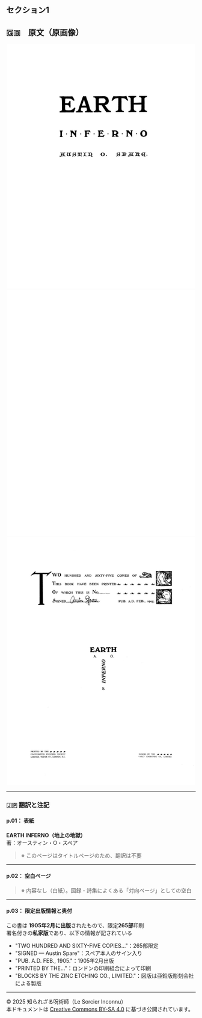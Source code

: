 ## セクション1

## 🇬🇧　原文（原画像）

<div align="center">
 <img src="if01.png" width="500"><br>
 <img src="if02.png" width="500"><br>
 <img src="if03.png" width="500"><br>
</div>

---

### 🇯🇵 翻訳と注記

#### p.01： 表紙

**EARTH INFERNO（地上の地獄）**  
著：オースティン・O・スペア

> ※ このページはタイトルページのため、翻訳は不要

---

#### p.02： 空白ページ

> ※ 内容なし（白紙）。図録・詩集によくある「対向ページ」としての空白

---

#### p.03： 限定出版情報と奥付

この書は **1905年2月に出版**されたもので、限定**265部**印刷  
署名付きの**私家版**であり、以下の情報が記されている

- "TWO HUNDRED AND SIXTY-FIVE COPIES..."：265部限定
- "SIGNED — Austin Spare"：スペア本人のサイン入り
- "PUB. A.D. FEB., 1905."：1905年2月出版
- "PRINTED BY THE..."：ロンドンの印刷組合によって印刷
- "BLOCKS BY THE ZINC ETCHING CO., LIMITED."：図版は亜鉛版彫刻会社による製版

---

© 2025 知られざる呪術師（Le Sorcier Inconnu）  
本ドキュメントは [Creative Commons BY-SA 4.0](https://creativecommons.org/licenses/by-sa/4.0/deed.ja) に基づき公開されています。
